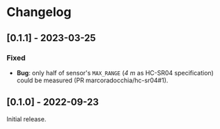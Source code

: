# Changelog

## [0.1.1] - 2023-03-25

### Fixed

- **Bug**: only half of sensor's `MAX_RANGE` (*4 m* as HC-SR04 specification)
  could be measured (PR marcoradocchia/hc-sr04#1).

## [0.1.0] - 2022-09-23
Initial release.
